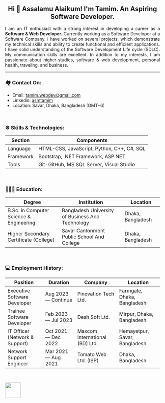 <h2 align="center">Hi 👋 Assalamu Alaikum! I'm Tamim. An Aspiring Software Developer. </h2>

<p align="justify">
I am an IT enthusiast with a strong interest in developing a career as a <b>Software & Web Developer.</b> Currently working as a Software Developer at a Software Company. I have worked on several projects, which demonstrate my technical skills and ability to create functional and efficient applications. I have solid understanding of the Software Development Life cycle (SDLC). My communication skills are excellent. In addition to my interests, I am passionate about higher-studies, software & web development, personal health, traveling, and business.
</p>

<hr>

### 🏘️ Contact On:
- Email: <a href="mailto:tamim.webdev@gmail.com">tamim.webdev@gmail.com</a>
- Linkedin: <a href="https://linkedin.com/in/asmtamim">asmtamim</a>
- Location: Savar, Dhaka, Bangladesh (GMT+6)

<br>


### ⚙️ Skills & Technologies:

| Section       | Components                                    |
| ------------- | --------------------------------------------- | 
| Language      | HTML-CSS, JavaScript, Python, C++, C#, SQL    | 
| Framework     | Bootstrap, .NET Framework, ASP.NET            | 
| Tools         | Git-GitHub, MS SQL Server, Visual Studio      | 

<br>


### 👨🏻‍🎓 Education:

| Degree                                      | Institution                                         | Location             |
| ------------------------------------------- | --------------------------------------------------- | -------------------- |
| B.Sc. in Computer Science & Engineering     | Bangladesh University of Business And Technology    | Dhaka, Bangladesh    |
| Higher Secondary Certificate (College)      | Savar Cantonment Public School And College          | Dhaka, Bangladesh    |

<br>


### 💻 Employment History:

| Position                        | Duration               | Company                          | Location                       |
| ------------------------------- | ---------------------- | -------------------------------- | ------------------------------ |
| Executive Software Developer    | Aug 2023 — Continue    | Pinovation Tech Ltd.             | Farmgate, Dhaka, Bangladesh    |
| Trainee Software Developer      | Feb 2023 — Jul 2023    | Desh Soft Ltd.                   | Mirpur, Dhaka, Bangladesh      |
| IT Officer (Network & Support)  | Oct 2021 — Dec 2022    | Maxcom International (BD) Ltd.   | Hemayetpur, Savar, Bangladesh  |
| Network Support Engineer        | Mar 2021 — Aug 2021    | Tomato Web Ltd. (ISP)            | Dhaka, Bangladesh              |

<br>


<a href="https://www.codechef.com/users/asmtamim" target="_blank"><img align="center" src="https://cdn.codechef.com/images/cc-logo.svg" height="50" /></a> 
